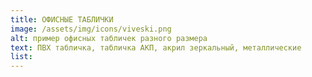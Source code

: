 ```yaml
---
title: ОФИСНЫЕ ТАБЛИЧКИ
image: /assets/img/icons/viveski.png
alt: пример офисных табличек разного размера
text: ПВХ табличка, табличка АКП, акрил зеркальный, металлические
list:
---
```

